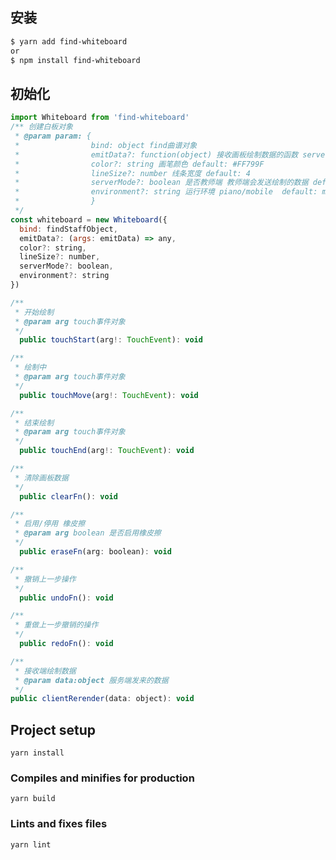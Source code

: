 
## 安装
``` bash
$ yarn add find-whiteboard
or
$ npm install find-whiteboard
```
## 初始化
``` javascript
import Whiteboard from 'find-whiteboard'
/** 创建白板对象
 * @param param: {
 *                bind: object find曲谱对象
 *                emitData?: function(object) 接收画板绘制数据的函数 serverMode为true才会触发
 *                color?: string 画笔颜色 default: #FF799F
 *                lineSize?: number 线条宽度 default: 4
 *                serverMode?: boolean 是否教师端 教师端会发送绘制的数据 default: true
 *                environment?: string 运行环境 piano/mobile  default: mobile
 *                }
 */
const whiteboard = new Whiteboard({
  bind: findStaffObject,
  emitData?: (args: emitData) => any, 
  color?: string, 
  lineSize?: number, 
  serverMode?: boolean, 
  environment?: string 
})
```

``` javascript
/**
 * 开始绘制
 * @param arg touch事件对象 
 */
  public touchStart(arg!: TouchEvent): void
```

``` javascript
/**
 * 绘制中
 * @param arg touch事件对象 
 */
  public touchMove(arg!: TouchEvent): void
```

``` javascript
/**
 * 结束绘制
 * @param arg touch事件对象 
 */
  public touchEnd(arg!: TouchEvent): void
```

``` javascript
/**
 * 清除画板数据
 */
  public clearFn(): void
```

``` javascript
/**
 * 启用/停用 橡皮擦
 * @param arg boolean 是否启用橡皮擦 
 */
  public eraseFn(arg: boolean): void
```

``` javascript
/**
 * 撤销上一步操作
 */
  public undoFn(): void
```

``` javascript
/**
 * 重做上一步撤销的操作
 */
  public redoFn(): void
```

``` javascript
/**
 * 接收端绘制数据
 * @param data:object 服务端发来的数据
 */
public clientRerender(data: object): void
```
  
## Project setup
```
yarn install
```

### Compiles and minifies for production
```
yarn build
```

### Lints and fixes files
```
yarn lint
```
